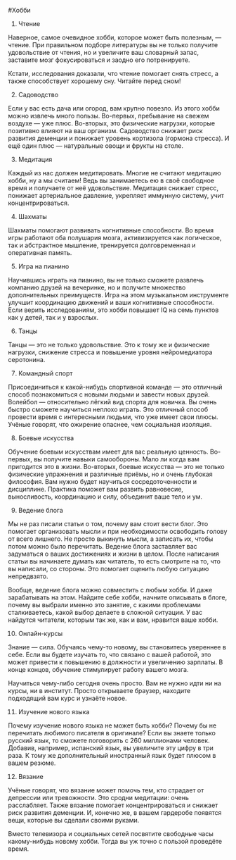 #Хобби

1. Чтение

Наверное, самое очевидное хобби, которое может быть полезным, — чтение. При правильном подборе литературы вы не только получите удовольствие от чтения, но и увеличите ваш словарный запас, заставите мозг фокусироваться и заодно его потренируете.

Кстати, исследования доказали, что чтение помогает снять стресс, а также способствует хорошему сну. Читайте перед сном!

2. Садоводство

Если у вас есть дача или огород, вам крупно повезло. Из этого хобби можно извлечь много пользы. Во-первых, пребывание на свежем воздухе — уже плюс. Во-вторых, это физические нагрузки, которые позитивно влияют на ваш организм. Садоводство снижает риск развития деменции и понижает уровень кортизола (гормона стресса). И ещё один плюс — натуральные овощи и фрукты на столе.

3. Медитация

Каждый из нас должен медитировать. Многие не считают медитацию хобби, ну а мы считаем! Ведь вы занимаетесь ею в своё свободное время и получаете от неё удовольствие. Медитация снижает стресс, понижает артериальное давление, укрепляет иммунную систему, учит концентрироваться.

4. Шахматы

Шахматы помогают развивать когнитивные способности. Во время игры работают оба полушария мозга, активизируется как логическое, так и абстрактное мышление, тренируется долговременная и оперативная память.

5. Игра на пианино

Научившись играть на пианино, вы не только сможете развлечь компанию друзей на вечеринке, но и получите множество дополнительных преимуществ. Игра на этом музыкальном инструменте улучшит координацию движений и ваши когнитивные способности. Если верить исследованиям, это хобби повышает IQ на семь пунктов как у детей, так и у взрослых.

6. Танцы

Танцы — это не только удовольствие. Это к тому же и физические нагрузки, снижение стресса и повышение уровня нейромедиатора серотонина.

7. Командный спорт

Присоединиться к какой-нибудь спортивной команде — это отличный способ познакомиться с новыми людьми и завести новых друзей. Волейбол — относительно лёгкий вид спорта для новичка. Вы очень быстро сможете научиться неплохо играть. Это отличный способ провести время с интересными людьми, что уже имеет свои плюсы. Учёные говорят, что ожирение опаснее, чем социальная изоляция.

8. Боевые искусства

Обучение боевым искусствам имеет для вас реальную ценность. Во-первых, вы получите навыки самообороны. Мало ли когда вам пригодится это в жизни. Во-вторых, боевые искусства — это не только физические упражнения и различные приёмы, но и очень глубокая философия. Вам нужно будет научиться сосредоточенности и дисциплине. Практика поможет вам развить равновесие, выносливость, координацию и силу, объединит ваше тело и ум.

9. Ведение блога

Мы не раз писали статьи о том, почему вам стоит вести блог. Это помогает организовать мысли и при необходимости освободить голову от всего лишнего. Не просто выкинуть мысли, а записать их, чтобы потом можно было перечитать. Ведение блога заставляет вас задуматься о ваших достижениях и жизни в целом. После написания статьи вы начинаете думать как читатель, то есть смотрите на то, что вы написали, со стороны. Это помогает оценить любую ситуацию непредвзято.

Вообще, ведение блога можно совместить с любым хобби. И даже зарабатывать на этом. Найдите себе хобби, начните описывать в блоге, почему вы выбрали именно это занятие, с какими проблемами сталкиваетесь, какой выбор делаете в сложной ситуации. У вас найдутся читатели, которым так же, как и вам, нравится ваше хобби.

10. Онлайн-курсы

Знание — сила. Обучаясь чему-то новому, вы становитесь увереннее в себе. Если вы будете изучать то, что связано с вашей работой, это может привести к повышению в должности и увеличению зарплаты. В конце концов, обучение стимулирует работу вашего мозга.

Научиться чему-либо сегодня очень просто. Вам не нужно идти ни на курсы, ни в институт. Просто открываете браузер, находите подходящий вам курс и узнаёте новое.

11. Изучение нового языка

Почему изучение нового языка не может быть хобби? Почему бы не перечитать любимого писателя в оригинале? Если вы знаете только русский язык, то сможете поговорить с 260 миллионами человек. Добавив, например, испанский язык, вы увеличите эту цифру в три раза. К тому же дополнительный иностранный язык будет плюсом в вашем резюме.

12. Вязание

Учёные говорят, что вязание может помочь тем, кто страдает от депрессии или тревожности. Это сродни медитации: очень расслабляет. Также вязание помогает концентрироваться и снижает риск развития деменции. И, конечно же, в вашем гардеробе появятся вещи, которые вы сделали своими руками.

Вместо телевизора и социальных сетей посвятите свободные часы какому-нибудь новому хобби. Тогда вы уж точно с пользой проведёте время.